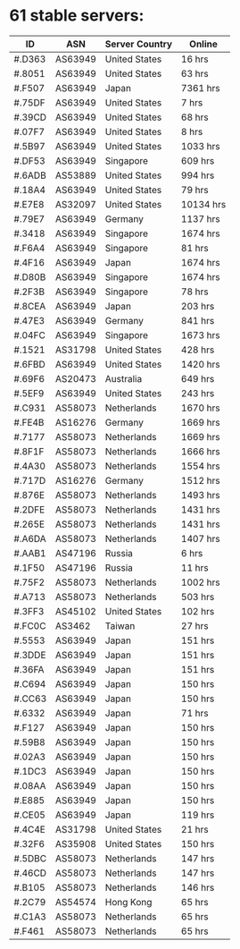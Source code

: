 # 61 stable servers:

| ID | ASN | Server Country | Online |
| ------ | ------ | ------ | ------ |
| #.D363 | AS63949 | United States | 16 hrs |
| #.8051 | AS63949 | United States | 63 hrs |
| #.F507 | AS63949 | Japan | 7361 hrs |
| #.75DF | AS63949 | United States | 7 hrs |
| #.39CD | AS63949 | United States | 68 hrs |
| #.07F7 | AS63949 | United States | 8 hrs |
| #.5B97 | AS63949 | United States | 1033 hrs |
| #.DF53 | AS63949 | Singapore | 609 hrs |
| #.6ADB | AS53889 | United States | 994 hrs |
| #.18A4 | AS63949 | United States | 79 hrs |
| #.E7E8 | AS32097 | United States | 10134 hrs |
| #.79E7 | AS63949 | Germany | 1137 hrs |
| #.3418 | AS63949 | Singapore | 1674 hrs |
| #.F6A4 | AS63949 | Singapore | 81 hrs |
| #.4F16 | AS63949 | Japan | 1674 hrs |
| #.D80B | AS63949 | Singapore | 1674 hrs |
| #.2F3B | AS63949 | Singapore | 78 hrs |
| #.8CEA | AS63949 | Japan | 203 hrs |
| #.47E3 | AS63949 | Germany | 841 hrs |
| #.04FC | AS63949 | Singapore | 1673 hrs |
| #.1521 | AS31798 | United States | 428 hrs |
| #.6FBD | AS63949 | United States | 1420 hrs |
| #.69F6 | AS20473 | Australia | 649 hrs |
| #.5EF9 | AS63949 | United States | 243 hrs |
| #.C931 | AS58073 | Netherlands | 1670 hrs |
| #.FE4B | AS16276 | Germany | 1669 hrs |
| #.7177 | AS58073 | Netherlands | 1669 hrs |
| #.8F1F | AS58073 | Netherlands | 1666 hrs |
| #.4A30 | AS58073 | Netherlands | 1554 hrs |
| #.717D | AS16276 | Germany | 1512 hrs |
| #.876E | AS58073 | Netherlands | 1493 hrs |
| #.2DFE | AS58073 | Netherlands | 1431 hrs |
| #.265E | AS58073 | Netherlands | 1431 hrs |
| #.A6DA | AS58073 | Netherlands | 1407 hrs |
| #.AAB1 | AS47196 | Russia | 6 hrs |
| #.1F50 | AS47196 | Russia | 11 hrs |
| #.75F2 | AS58073 | Netherlands | 1002 hrs |
| #.A713 | AS58073 | Netherlands | 503 hrs |
| #.3FF3 | AS45102 | United States | 102 hrs |
| #.FC0C | AS3462 | Taiwan | 27 hrs |
| #.5553 | AS63949 | Japan | 151 hrs |
| #.3DDE | AS63949 | Japan | 151 hrs |
| #.36FA | AS63949 | Japan | 151 hrs |
| #.C694 | AS63949 | Japan | 150 hrs |
| #.CC63 | AS63949 | Japan | 150 hrs |
| #.6332 | AS63949 | Japan | 71 hrs |
| #.F127 | AS63949 | Japan | 150 hrs |
| #.59B8 | AS63949 | Japan | 150 hrs |
| #.02A3 | AS63949 | Japan | 150 hrs |
| #.1DC3 | AS63949 | Japan | 150 hrs |
| #.08AA | AS63949 | Japan | 150 hrs |
| #.E885 | AS63949 | Japan | 150 hrs |
| #.CE05 | AS63949 | Japan | 119 hrs |
| #.4C4E | AS31798 | United States | 21 hrs |
| #.32F6 | AS35908 | United States | 150 hrs |
| #.5DBC | AS58073 | Netherlands | 147 hrs |
| #.46CD | AS58073 | Netherlands | 147 hrs |
| #.B105 | AS58073 | Netherlands | 146 hrs |
| #.2C79 | AS54574 | Hong Kong | 65 hrs |
| #.C1A3 | AS58073 | Netherlands | 65 hrs |
| #.F461 | AS58073 | Netherlands | 65 hrs |

